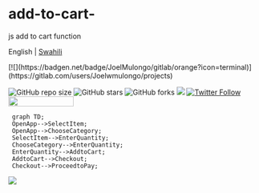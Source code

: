 # add-to-cart-
js add to cart function
<p>
English | <a href="https://github.com/JoelwMulongo/add-to-cart-/blob/main/README_swa.md">Swahili</a>
</p>
[![](https://badgen.net/badge/JoelMulongo/gitlab/orange?icon=terminal)](https://gitlab.com/users/Joelwmulongo/projects)

![GitHub repo size](https://img.shields.io/github/repo-size/joelwmulongo/add-to-cart-)
![GitHub stars](https://img.shields.io/github/stars/joelwmulongo/add-to-cart-?style=social)
![GitHub forks](https://img.shields.io/github/forks/joelwmulongo/add-to-cart-?style=social)
[![](https://badgen.net/badge/JoelMulongo/stackoverflow/orange?icon=terminal)](https://stackoverflow.com/help/badges/2600/informed?userid=16901798)
[![Twitter Follow](https://img.shields.io/twitter/follow/mulongojoel?style=social)](https://twitter.com/intent/follow?screen_name=mulongojoel)
<img width="130" height="20" src="https://visitor-badge.glitch.me/badge?page_id=joelwmulongo/add-to-cart-">



```mermaid
 graph TD;
 OpenApp-->SelectItem;
 OpenApp-->ChooseCategory;
 SelectItem-->EnterQuantity;
 ChooseCategory-->EnterQuantity;
 EnterQuantity-->AddtoCart;
 AddtoCart-->Checkout;
 Checkout-->ProceedtoPay;
 ```

<img src="images/online-shopping.jpg"></img>

